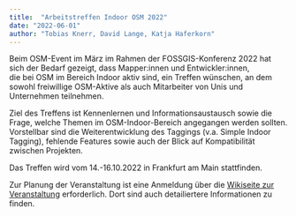 ```yaml
---
title:  "Arbeitstreffen Indoor OSM 2022"
date: "2022-06-01"
author: "Tobias Knerr, David Lange, Katja Haferkorn"
---
```


Beim OSM-Event im März im Rahmen der FOSSGIS-Konferenz 2022 hat sich der Bedarf gezeigt, dass Mapper:innen und Entwickler:innen,   
die bei OSM im Bereich Indoor aktiv sind, ein Treffen wünschen, an dem sowohl freiwillige OSM-Aktive als auch Mitarbeiter von Unis und  
Unternehmen teilnehmen.

Ziel des Treffens ist Kennenlernen und Informationsaustausch sowie die Frage, welche Themen im OSM-Indoor-Bereich angegangen werden sollten.  
Vorstellbar sind die Weiterentwicklung des Taggings (v.a. Simple Indoor Tagging), fehlende Features sowie auch der Blick auf Kompatibilität zwischen Projekten.

Das Treffen wird vom 14.-16.10.2022 in Frankfurt am Main stattfinden.

Zur Planung der Veranstaltung ist eine Anmeldung über die [Wikiseite zur Veranstaltung](https://wiki.openstreetmap.org/wiki/Arbeitstreffen_Indoor_OSM_2022) erforderlich. Dort sind auch detailiertere Informationen zu finden.



